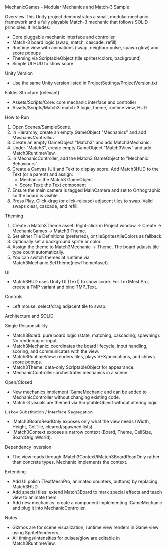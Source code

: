 MechanicGames - Modular Mechanics and Match-3 Sample

Overview
This Unity project demonstrates a small, modular mechanic framework and a fully playable Match-3 mechanic that follows SOLID principles. It includes:
- Core pluggable mechanic interface and controller
- Match-3 board logic (swap, match, cascade, refill)
- Runtime view with animations (swap, neighbor pulse, spawn glow) and score popups
- Theming via ScriptableObject (tile sprites/colors, background)
- Simple UI HUD to show score

Unity Version
- Use the same Unity version listed in ProjectSettings/ProjectVersion.txt

Folder Structure (relevant)
- Assets/Scripts/Core: core mechanic interface and controller
- Assets/Scripts/Match3: match-3 logic, theme, runtime view, HUD

How to Run
1) Open Scenes/SampleScene.
2) In Hierarchy, create an empty GameObject "Mechanics" and add MechanicController.
3) Create an empty GameObject "Match3" and add Match3Mechanic.
4) Under "Match3", create empty GameObject "Match3View" and add Match3RuntimeView.
5) In MechanicController, add the Match3 GameObject to "Mechanic Behaviours".
6) Create a Canvas (UI) and Text to display score. Add Match3HUD to the Text (or a parent) and assign:
   - Mechanic: the Match3 GameObject
   - Score Text: the Text component
7) Ensure the main camera is tagged MainCamera and set to Orthographic so the board is visible.
8) Press Play. Click-drag (or click-release) adjacent tiles to swap. Valid swaps clear, cascade, and refill.

Theming
1) Create a Match3Theme asset: Right-click in Project window → Create → MechanicGames → Match3 Theme.
2) Set either Tile Definitions (preferred), or tileSprites/tileColors as fallback.
3) Optionally set a background sprite or color.
4) Assign the theme to Match3Mechanic → Theme. The board adjusts tile type count automatically.
5) You can switch themes at runtime via Match3Mechanic.SetTheme(newThemeAsset).

UI
- Match3HUD uses Unity UI (Text) to show score. For TextMeshPro, create a TMP variant and bind TMP_Text.

Controls
- Left mouse: select/drag adjacent tile to swap.

Architecture and SOLID

Single Responsibility
- Match3Board: pure board logic (state, matching, cascading, spawning). No rendering or input.
- Match3Mechanic: coordinates the board lifecycle, input handling, scoring, and communicates with the view.
- Match3RuntimeView: renders tiles, plays VFX/animations, and shows score popups.
- Match3Theme: data-only ScriptableObject for appearance.
- MechanicController: orchestrates mechanics in a scene.

Open/Closed
- New mechanics implement IGameMechanic and can be added to MechanicController without changing existing code.
- Match-3 visuals are themed via ScriptableObject without altering logic.

Liskov Substitution / Interface Segregation
- IMatch3BoardReadOnly exposes only what the view needs (Width, Height, GetTile, cleared/spawned lists).
- IMatch3Context exposes a narrow context (Board, Theme, CellSize, BoardOriginWorld).

Dependency Inversion
- The view reads through IMatch3Context/IMatch3BoardReadOnly rather than concrete types. Mechanic implements the context.

Extending
- Add UI polish (TextMeshPro, animated counters, buttons) by replacing Match3HUD.
- Add special tiles: extend Match3Board to mark special effects and teach view to animate them.
- Add new mechanics: create a component implementing IGameMechanic and plug it into MechanicController.

Notes
- Gizmos are for scene visualization; runtime view renders in Game view using SpriteRenderers.
- All timings/intensities for pulses/glow are editable in Match3RuntimeView.



